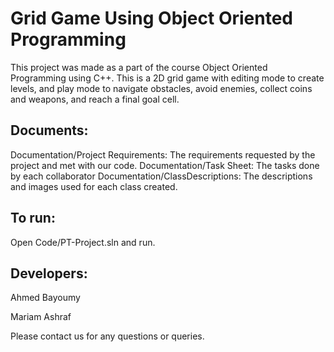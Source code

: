 # Grid Game Using Object Oriented Programming </break>
This project was made as a part of the course Object Oriented Programming using C++. This is a 2D grid game with editing mode to create levels, and play mode to navigate obstacles, avoid enemies, collect coins and weapons, and reach a final goal cell.

## Documents:
Documentation/Project Requirements: The requirements requested by the project and met with our code.
Documentation/Task Sheet: The tasks done by each collaborator
Documentation/ClassDescriptions: The descriptions and images used for each class created.

## To run:
Open Code/PT-Project.sln and run.

## Developers:
Ahmed Bayoumy

Mariam Ashraf

Please contact us for any questions or queries.
